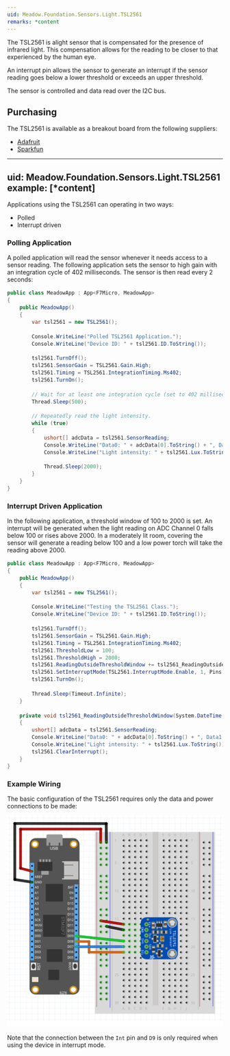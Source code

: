 ```yaml
---
uid: Meadow.Foundation.Sensors.Light.TSL2561
remarks: *content
---
```


The TSL2561 is alight sensor that is compensated for the presence of infrared light.  This compensation allows for the reading to be closer to that experienced by the human eye.

An interrupt pin allows the sensor to generate an interrupt if the sensor reading goes below a lower threshold or exceeds an upper threshold.

The sensor is controlled and data read over the I2C bus.

## Purchasing

The TSL2561 is available as a breakout board from the following suppliers:

* [Adafruit](https://www.adafruit.com/product/439)
* [Sparkfun](https://www.sparkfun.com/products/12055)

---
uid: Meadow.Foundation.Sensors.Light.TSL2561
example: [*content]
---

Applications using the TSL2561 can operating in two ways:

* Polled
* Interrupt driven

### Polling Application

A polled application will read the sensor whenever it needs access to a sensor reading.  The following application sets the sensor to high gain with an integration cycle of 402 milliseconds.  The sensor is then read every 2 seconds:

```csharp
public class MeadowApp : App<F7Micro, MeadowApp>
{
    public MeadowApp()
    {
        var tsl2561 = new TSL2561();

        Console.WriteLine("Polled TSL2561 Application.");
        Console.WriteLine("Device ID: " + tsl2561.ID.ToString());
        
        tsl2561.TurnOff();
        tsl2561.SensorGain = TSL2561.Gain.High;
        tsl2561.Timing = TSL2561.IntegrationTiming.Ms402;
        tsl2561.TurnOn();
        
        // Wait for at least one integration cycle (set to 402 milliseconds above).
        Thread.Sleep(500);

        // Repeatedly read the light intensity.
        while (true)
        {
            ushort[] adcData = tsl2561.SensorReading;
            Console.WriteLine("Data0: " + adcData[0].ToString() + ", Data1: " + adcData[1].ToString());
            Console.WriteLine("Light intensity: " + tsl2561.Lux.ToString());

            Thread.Sleep(2000);
        }
    }
}
```

### Interrupt Driven Application

In the following application, a threshold window of 100 to 2000 is set.  An interrupt will be generated when the light reading on ADC Channel 0 falls below 100 or rises above 2000.  In a moderately lit room, covering the sensor will generate a reading below 100 and a low power torch will take the reading above 2000.

```csharp
public class MeadowApp : App<F7Micro, MeadowApp>
{
    public MeadowApp()
    {
        var tsl2561 = new TSL2561();

        Console.WriteLine("Testing the TSL2561 Class.");
        Console.WriteLine("Device ID: " + tsl2561.ID.ToString());

        tsl2561.TurnOff();
        tsl2561.SensorGain = TSL2561.Gain.High;
        tsl2561.Timing = TSL2561.IntegrationTiming.Ms402;
        tsl2561.ThresholdLow = 100;
        tsl2561.ThresholdHigh = 2000;
        tsl2561.ReadingOutsideThresholdWindow += tsl2561_ReadingOutsideThresholdWindow;
        tsl2561.SetInterruptMode(TSL2561.InterruptMode.Enable, 1, Pins.GPIO_PIN_D7);
        tsl2561.TurnOn();

        Thread.Sleep(Timeout.Infinite);
    }

    private void tsl2561_ReadingOutsideThresholdWindow(System.DateTime time)
    {
        ushort[] adcData = tsl2561.SensorReading;
        Console.WriteLine("Data0: " + adcData[0].ToString() + ", Data1: " + adcData[1].ToString());
        Console.WriteLine("Light intensity: " + tsl2561.Lux.ToString());
        tsl2561.ClearInterrupt();
    }
}
```

### Example Wiring

The basic configuration of the TSL2561 requires only the data and power connections to be made:

![](../../API_Assets/Meadow.Foundation.Sensors.Light.TSL2561/TSL2561.svg)

Note that the connection between the `Int` pin and `D9` is only required when using the device in interrupt mode.